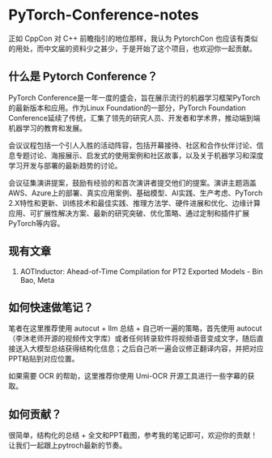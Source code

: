 # PyTorch-Conference-notes

正如 CppCon 对 C++ 前瞻指引的地位那样，我认为 PytorchCon 也应该有类似的用处，而中文届的资料少之甚少，于是开始了这个项目，也欢迎你一起贡献。

## 什么是 Pytorch Conference？

PyTorch Conference是一年一度的盛会，旨在展示流行的机器学习框架PyTorch的最新版本和应用。作为Linux Foundation的一部分，PyTorch Foundation Conference延续了传统，汇集了领先的研究人员、开发者和学术界，推动端到端机器学习的教育和发展。

会议议程包括一个引人入胜的活动阵容，包括开幕接待、社区和合作伙伴讨论、信息专题讨论、海报展示、启发式的使用案例和社区故事，以及关于机器学习和深度学习开发与部署的最新趋势的讨论。

会议征集演讲提案，鼓励有经验的和首次演讲者提交他们的提案。演讲主题涵盖AWS、Azure上的部署、真实应用案例、基础模型、AI实践、生产考虑、PyTorch 2.X特性和更新、训练技术和最佳实践、推理方法学、硬件进展和优化、边缘计算应用、可扩展性解决方案、最新的研究突破、优化策略、通过定制和插件扩展PyTorch等内容。

## 现有文章

1. AOTInductor: Ahead-of-Time Compilation for PT2 Exported Models - Bin Bao, Meta


## 如何快速做笔记？

笔者在这里推荐使用 autocut + llm 总结 + 自己听一遍的策略，首先使用  autocut （李沐老师开源的视频传文字库）或者任何转录软件将视频语音变成文字，随后直接送入大模型总结获得结构化信息；之后自己听一遍会议修正翻译内容，并把对应PPT粘贴到对应位置。

如果需要 OCR 的帮助，这里推荐你使用 Umi-OCR 开源工具进行一些字幕的获取。

## 如何贡献？

很简单，结构化的总结 + 全文和PPT截图，参考我的笔记即可，欢迎你的贡献！让我们一起跟上pytroch最新的节奏。



